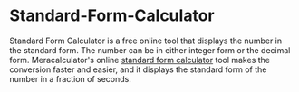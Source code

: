 # Standard-Form-Calculator
Standard Form Calculator is a free online tool that displays the number in the standard form. The number can be in either integer form or the decimal form. Meracalculator's online [standard form calculator](//www.meracalculator.com/math/standard-form.php) tool makes the conversion faster and easier, and it displays the standard form of the number in a fraction of seconds.
